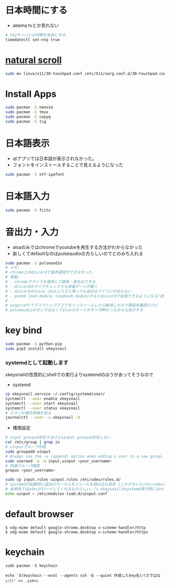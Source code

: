 # 日本時間にする

- abema tvとか見れない
```sh
# ntpサーバとの同期を有効にする.
timedatectl set-ntp true
```
# [natural scroll](https://wiki.archlinux.org/index.php/Libinput)
```sh
sudo mv linux/x11/30-touchpad.conf /etc/X11/xorg.conf.d/30-touchpad.conf
```

# Install Apps

```sh
sudo pacman -S neovim
sudo pacman -S tmux
sudo pacman -S copyq
sudo pacman -S tig

```

# 日本語表示
- qtアプリでは日本語が表示されなかった。
- フォントをインストールすることで見えるようになった
```sh
sudo pacman -S otf-ipafont
```

# 日本語入力
```sh
sudo pacman -S fcitx
```

# 音出力・入力
- alsaのみではchromeでyoutubeを再生する方法がわからなかった
- 新しくてdefaultなのはpulseaudioの方らしいのでどのみち入れる

```sh
sudo pacman -S pulseaudio
# メモ:
# chrome上のdiscordで音声通信ができなかった.
# 現象↓
# - chromeでマイクを使用して録音・再生はできる
# - discordのマイクチェックでも音量ゲージが動く
# - discordのvoice chatに入ると喋っても自分のアイコンが光らない
# - pacmd load-module loopback-moduleするとdiscordで会話できるようになる(自分の声がloopbackで聞こえるのがうざい)
#
# snapcraftでデスクトップアプリをインストールしたら解決したので原因未確認だけど
# pulseaudioのせいではなくてalsaのカードがすべてMMだったからな気がする

```

# key bind
```sh
sudo pacman -S python-pip
sudo pip3 install xkeysnail
```
### systemdとして起動します
xkeysnailの性質的にshellでの実行よりsystemdのほうがあってそうなので

- systemd
```sh
cp xkeysnail.service ~/.config/systemd/user/
systemctl --user enable xkeysnail
systemctl --user start xkeysnail
systemctl --user status xkeysnail
# エラーの場合詳細を見る
journalctl --user -u xkeysnail -b
```
- 権限設定
```sh
# input groupは存在するけどuinput groupは存在しない
cat /etc/group | grep in
# uinputグループ作成
sudo groupadd uinput
# Always use the -a (append) option when adding a user to a new group. If you omit the -a option, the user will be removed from any groups not listed after the -G option. 
sudo usermod -a -G input,uinput <your_username>
# 所属グループ確認
gropus <your_username>

sudo cp input.rules uinput.rules /etc/udev/rules.d/
# systemdが起動時に追加のカーネルモジュールを読み込む設定 (これがないと/etc/udevの権限が反映されなかった)
# 本来待てばudevがロードしてくれるものらしい。(= xkeysnailのsystemd実行時にはrulesがロードされてない?)
echo uinput > /etc/modules-load.d/uinput.conf

```
# default browser
```
$ xdg-mime default google-chrome.desktop x-scheme-handler/http
$ xdg-mime default google-chrome.desktop x-scheme-handler/https
```

# keychain
```
sudo pacman -S keychain

echo '$(keychain --eval --agents ssh -Q --quiet 作成したkey名(パスではない))' >> .zshrc
```
